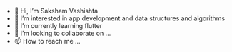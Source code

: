 - 👋 Hi, I’m Saksham Vashishta
- 👀 I’m interested in app development and data structures and algorithms
- 🌱 I’m currently learning flutter
- 💞️ I’m looking to collaborate on ... 
- 📫 How to reach me ...


<!---
Saksham0052/Saksham0052 is a ✨ special ✨ repository because its `README.md` (this file) appears on your GitHub profile.
--->
